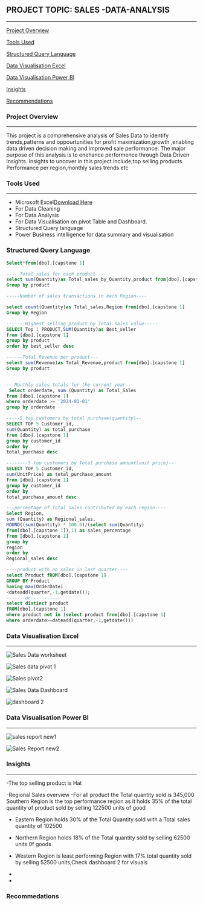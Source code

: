 ## PROJECT TOPIC: SALES -DATA-ANALYSIS
---
[Project Overview](#project-overview)

[Tools Used](#tools-used)

[Structured Query Language](#structured-query-language)

[Data Visualisation Excel](#data-visualisation-excel)

[Data Visualisation Power BI](#data-visualisation-power-bi)

[Insights](#insights) 

[Recommendations](#recommedations)

### Project Overview
---
This project  is a comprehensive analysis of Sales Data to identify trends,patterns and oppourtunities for profit maximization,growth ,enabling data driven decision making and improved sale performance. The major purpose of this analysis is to enehance performence through Data Driven Insights. Insights to uncover in this project include;top selling products. Performance per region,monthly sales trends etc


### Tools Used
---
- Microsoft Excel[Download Here](https://www.microsoft.com)
- For Data Cleaning
- For Data Analysis
- For Data Visualisation on pivot Table and Dashboard.
- Structured Query language
- Power Business intelligence for data summary and visualisation
  
 ### Structured Query Language
 ```SQL
Select*from[dbo].[capstone 1]

 -----Total sales for each product----
 select sum(Quantity)as Total_sales_by_Quantity,product from[dbo].[capstone 1]  
 Group by product

 -----Number of sales transactions in each Region----
 
 select count(Quantity)as Total_sales,Region from[dbo].[capstone 1]  
 Group by Region

 -------Highest selling product by Total sales value-----
 SELECT Top 1 PRODUCT,SUM(Quantity)as Best_seller
 from [dbo].[capstone 1]
 group by product
 order by best_seller desc
 
 ------Total Revenue per product---
 select sum(Revenue)as Total_Revenue,product from[dbo].[capstone 1]  
 Group by product


 --	Monthly sales totals for the current year--
  Select orderdate, sum (Quantity) as Total_Sales 
 from [dbo].[capstone 1]
 where orderdate >= '2024-01-01'
 group by orderdate

-----5 top customers by total purchase(quantity)--
SELECT TOP 5 Customer_id,
sum(Quantity) as total_purchase
from [dbo].[capstone 1]
group by customer_id
order by 
total_purchase desc

--------5 top customers by Total purchase amount(unit price)--
SELECT TOP 5 Customer_id,
sum(UnitPrice) as total_purchase_amount
from [dbo].[capstone 1]
group by customer_id
order by 
total_purchase_amount desc

---percentage of Total sales contributed by each region----
Select Region,
sum (Quantity) as Regional_sales,
ROUND((sum(Quantity) * 100.0)/(select sum(Quantity)
from[dbo].[capstone 1]),1) as sales_percentage
from [dbo].[capstone 1]
group by
region
order by
Regional_sales desc

----product with no sales in last quarter----
select Product fROM[dbo].[capstone 1]
GROUP BY Product
having max(OrderDate)
<dateadd(quarter,-1,getdate());
-------or------------
select distinct product
fROM[dbo].[capstone 1]
where product not in (select product from[dbo].[capstone 1]
where orderdate>=dateadd(quarter,-1,getdate()))
```

### Data Visualisation Excel
---
![Sales Data worksheet](https://github.com/user-attachments/assets/505f24e6-bda4-45bf-afdb-c96c32a346da)





![Sales data pivot 1](https://github.com/user-attachments/assets/da797fc8-298b-4fcf-a7a2-c4d3df142e64)





![Sales pivot2](https://github.com/user-attachments/assets/fd4fec96-ca10-4d9a-b174-d1399ce2667a)



![Sales Data Dashboard](https://github.com/user-attachments/assets/b0c7a855-fb62-4cab-af54-acc2e5ee6852)



![dashboard 2](https://github.com/user-attachments/assets/3f383d7c-1b4f-4f21-a0a0-77bf6c4d1dbf)


### Data Visualisation Power BI
---
![sales report new1](https://github.com/user-attachments/assets/88def056-2316-4148-a60b-f46eb82bc4a1)




![Sales Report new2](https://github.com/user-attachments/assets/7954dae7-4e6e-42c4-94c3-5bf72fe2dee5)












### Insights
---
-The top selling product is Hat

-Regional Sales overview
-For all product the Total quantity sold is 345,000 Southern Region is the top performance region as it holds 35% of the total quantity of product sold by selling 122500 units of good
- Eastern Region holds 30% of the Total Quantity  sold with a Total sales quantity of 102500 
- Northern Region holds  18% of the Total quantity sold by selling 62500 units 0f goods
- Western Region is least performing Region with 17% total quantity sold by selling 52500 units,Check dashboard 2 for visuals

- 
- 

### Recommedations
